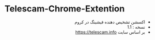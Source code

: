 # Telescam-Chrome-Extention
<div dir="rtl">

  - اکسشن تشخیص دهنده فیشینگ در کروم
  - نسخه : 1.1
  - بر اساس سایت https://telescam.info
  
</div>